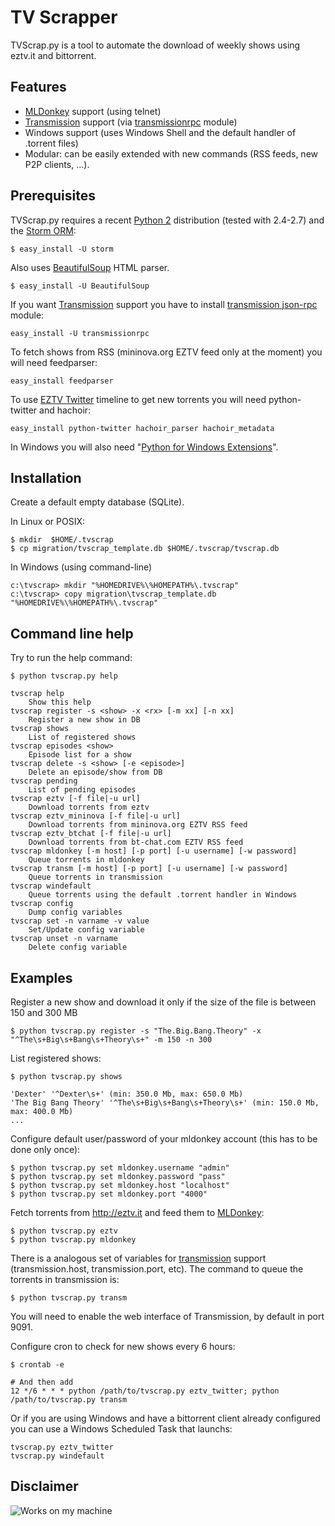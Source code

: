 TV Scrapper
===========

TVScrap.py is a tool to automate the download of weekly shows using eztv.it and bittorrent.


Features
--------

* [MLDonkey](http://mldonkey.sourceforge.net/Main_Page) support (using telnet)
* [Transmission](http://www.transmissionbt.com) support (via [transmissionrpc](http://www.bitbucket.org/blueluna/transmissionrpc/) module)
* Windows support (uses Windows Shell and the default handler of .torrent files)
* Modular: can be easily extended with new commands (RSS feeds, new P2P clients, ...).

Prerequisites
-------------

TVScrap.py requires a recent [Python 2](http://python.org) distribution (tested with 2.4-2.7) and the [Storm ORM](https://storm.canonical.com/):

```
$ easy_install -U storm
```

Also uses [BeautifulSoup](http://crummy.com/software/BeautifulSoup) HTML parser.

```
$ easy_install -U BeautifulSoup
```

If you want [Transmission](http://www.transmissionbt.com) support you have to install [transmission json-rpc](http://www.bitbucket.org/blueluna/transmissionrpc/wiki/Home) module:

```
easy_install -U transmissionrpc
```

To fetch shows from RSS (mininova.org EZTV feed only at the moment) you will need feedparser:

```
easy_install feedparser
```

To use [EZTV Twitter](http://twitter.com/eztv_it) timeline to get new torrents you will need python-twitter and hachoir:

```
easy_install python-twitter hachoir_parser hachoir_metadata
```

In Windows you will also need "[Python for Windows Extensions](http://sourceforge.net/project/showfiles.php?group_id=78018&package_id=79063&release_id=616849)".

Installation
------------
Create a default empty database (SQLite).

In Linux or POSIX:

```
$ mkdir  $HOME/.tvscrap
$ cp migration/tvscrap_template.db $HOME/.tvscrap/tvscrap.db
```

In Windows (using command-line)
```
c:\tvscrap> mkdir "%HOMEDRIVE%\%HOMEPATH%\.tvscrap"
c:\tvscrap> copy migration\tvscrap_template.db "%HOMEDRIVE%\%HOMEPATH%\.tvscrap"
```

Command line help
-----------------

Try to run the help command:

```
$ python tvscrap.py help

tvscrap help
    Show this help
tvscrap register -s <show> -x <rx> [-m xx] [-n xx]
    Register a new show in DB
tvscrap shows
    List of registered shows
tvscrap episodes <show>
    Episode list for a show
tvscrap delete -s <show> [-e <episode>]
    Delete an episode/show from DB
tvscrap pending
    List of pending episodes
tvscrap eztv [-f file|-u url]
    Download torrents from eztv
tvscrap eztv_mininova [-f file|-u url]
    Download torrents from mininova.org EZTV RSS feed
tvscrap eztv_btchat [-f file|-u url]
    Download torrents from bt-chat.com EZTV RSS feed
tvscrap mldonkey [-m host] [-p port] [-u username] [-w password]
    Queue torrents in mldonkey
tvscrap transm [-m host] [-p port] [-u username] [-w password]
    Queue torrents in transmission
tvscrap windefault
    Queue torrents using the default .torrent handler in Windows
tvscrap config
    Dump config variables
tvscrap set -n varname -v value
    Set/Update config variable
tvscrap unset -n varname
    Delete config variable
```

Examples
--------

Register a new show and download it only if the size of the file is between 150 and 300 MB

```
$ python tvscrap.py register -s "The.Big.Bang.Theory" -x "^The\s+Big\s+Bang\s+Theory\s+" -m 150 -n 300
```

List registered shows:

```
$ python tvscrap.py shows

'Dexter' '^Dexter\s+' (min: 350.0 Mb, max: 650.0 Mb)
'The Big Bang Theory' '^The\s+Big\s+Bang\s+Theory\s+' (min: 150.0 Mb, max: 400.0 Mb)
...
```

Configure default user/password of your mldonkey account (this has to be done only once):

```
$ python tvscrap.py set mldonkey.username "admin"
$ python tvscrap.py set mldonkey.password "pass"
$ python tvscrap.py set mldonkey.host "localhost"
$ python tvscrap.py set mldonkey.port "4000"
```

Fetch torrents from http://eztv.it and feed them to [MLDonkey](http://mldonkey.sourceforge.net/Main_Page):

```
$ python tvscrap.py eztv
$ python tvscrap.py mldonkey
```

There is a analogous set of variables for [transmission](http://www.transmissionbt.com) support (transmission.host, transmission.port, etc). The command to queue the torrents in transmission is:

```
$ python tvscrap.py transm
```

You will need to enable the web interface of Transmission, by default in port 9091.

Configure cron to check for new shows every 6 hours:

```
$ crontab -e

# And then add
12 */6 * * * python /path/to/tvscrap.py eztv_twitter; python /path/to/tvscrap.py transm
```

Or if you are using Windows and have a bittorrent client already configured you can use a Windows Scheduled Task that launchs:
```
tvscrap.py eztv_twitter
tvscrap.py windefault
```

Disclaimer
----------
![Works on my machine](http://blog.codinghorror.com/content/images/uploads/2007/03/6a0120a85dcdae970b0128776ff992970c-pi.png)

